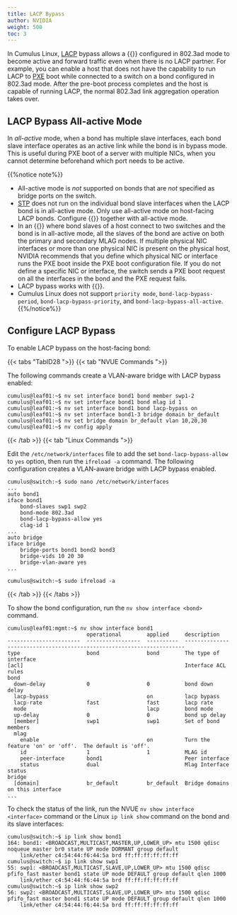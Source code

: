 ```yaml
---
title: LACP Bypass
author: NVIDIA
weight: 500
toc: 3
---
```

In Cumulus Linux, <span class="a-tooltip">[LACP](## "Link Aggregation Control Protocol")</span> bypass allows a {{<link url="Bonding-Link-Aggregation" text="bond">}} configured in 802.3ad mode to become active and forward traffic even when there is no LACP partner. For example, you can enable a host that does not have the capability to run LACP to <span class="a-tooltip">[PXE](## "Preboot eXecution Environment")</span> boot while connected to a switch on a bond configured in 802.3ad mode. After the pre-boot process completes and the host is capable of running LACP, the normal 802.3ad link aggregation operation takes over.
<!-- vale off -->
## LACP Bypass All-active Mode
<!-- vale on -->
In *all-active* mode, when a bond has multiple slave interfaces, each bond slave interface operates as an active link while the bond is in bypass mode. This is useful during PXE boot of a server with multiple NICs, when you cannot determine beforehand which port needs to be active.

{{%notice note%}}
- All-active mode is *not* supported on bonds that are *not* specified as bridge ports on the switch.
- <span class="a-tooltip">[STP](## "Spanning Tree Protocol")</span> does not run on the individual bond slave interfaces when the LACP bond is in all-active mode. Only use all-active mode on host-facing LACP bonds. Configure {{<link url="Spanning-Tree-and-Rapid-Spanning-Tree-STP" text="STP BPDU guard">}} together with all-active mode.
- In an {{<link url="Multi-Chassis-Link-Aggregation-MLAG" text="MLAG deployment">}} where bond slaves of a host connect to two switches and the bond is in all-active mode, all the slaves of the bond are active on both the primary and secondary MLAG nodes. If multiple physical NIC interfaces or more than one physical NIC is present on the physical host, NVIDIA recommends that you define which physical NIC or interface runs the PXE boot inside the PXE boot configuration file. If you do not define a specific NIC or interface, the switch sends a PXE boot request on all the interfaces in the bond and the PXE request fails.
- LACP bypass works with {{<link url="EVPN-Multihoming/#supported-features" text="EVPN multihoming">}}.
- Cumulus Linux does not support `priority mode`, `bond-lacp-bypass-period`, `bond-lacp-bypass-priority`, and `bond-lacp-bypass-all-active`.
{{%/notice%}}

## Configure LACP Bypass

To enable LACP bypass on the host-facing bond:

{{< tabs "TabID28 ">}}
{{< tab "NVUE Commands ">}}

The following commands create a VLAN-aware bridge with LACP bypass enabled:

```
cumulus@leaf01:~$ nv set interface bond1 bond member swp1-2
cumulus@leaf01:~$ nv set interface bond1 bond mlag id 1
cumulus@leaf01:~$ nv set interface bond1 bond lacp-bypass on
cumulus@leaf01:~$ nv set interface bond1-3 bridge domain br_default
cumulus@leaf01:~$ nv set bridge domain br_default vlan 10,20,30
cumulus@leaf01:~$ nv config apply
```

{{< /tab >}}
{{< tab "Linux Commands ">}}

Edit the `/etc/network/interfaces` file to add the set `bond-lacp-bypass-allow` to `yes` option, then run the `ifreload -a` command. The following configuration creates a VLAN-aware bridge with LACP bypass enabled.

```
cumulus@switch:~$ sudo nano /etc/network/interfaces
...
auto bond1
iface bond1
    bond-slaves swp1 swp2
    bond-mode 802.3ad
    bond-lacp-bypass-allow yes
    clag-id 1
...
auto bridge
iface bridge
    bridge-ports bond1 bond2 bond3
    bridge-vids 10 20 30
    bridge-vlan-aware yes
...
```

```
cumulus@switch:~$ sudo ifreload -a
```

{{< /tab >}}
{{< /tabs >}}

To show the bond configuration, run the `nv show interface <bond>` command.

```
cumulus@leaf01:mgmt:~$ nv show interface bond1
                         operational        applied     description
-----------------------  -----------------  ----------  ----------------------------------------------------------------------
type                     bond               bond        The type of interface
[acl]                                                   Interface ACL rules
bond
  down-delay             0                  0           bond down delay
  lacp-bypass                               on          lacp bypass
  lacp-rate              fast               fast        lacp rate
  mode                                      lacp        bond mode
  up-delay               0                  0           bond up delay
  [member]               swp1               swp1        Set of bond members
  mlag
    enable                                  on          Turn the feature 'on' or 'off'.  The default is 'off'.
    id                   1                  1           MLAG id
    peer-interface       bond1                          Peer interface
    status               dual                           Mlag Interface status
bridge
  [domain]               br_default         br_default  Bridge domains on this interface
...
```

To check the status of the link, run the NVUE `nv show interface <interface>` command or the Linux `ip link show` command on the bond and its slave interfaces:

```
cumulus@switch:~$ ip link show bond1
164: bond1: <BROADCAST,MULTICAST,MASTER,UP,LOWER_UP> mtu 1500 qdisc noqueue master br0 state UP mode DORMANT group default
    link/ether c4:54:44:f6:44:5a brd ff:ff:ff:ff:ff:ff
cumulus@switch:~$ ip link show swp1
55: swp1: <BROADCAST,MULTICAST,SLAVE,UP,LOWER_UP> mtu 1500 qdisc pfifo_fast master bond1 state UP mode DEFAULT group default qlen 1000
    link/ether c4:54:44:f6:44:5a brd ff:ff:ff:ff:ff:ff
cumulus@switch:~$ ip link show swp2
56: swp2: <BROADCAST,MULTICAST,SLAVE,UP,LOWER_UP> mtu 1500 qdisc pfifo_fast master bond1 state UP mode DEFAULT group default qlen 1000
    link/ether c4:54:44:f6:44:5a brd ff:ff:ff:ff:ff:ff
```
